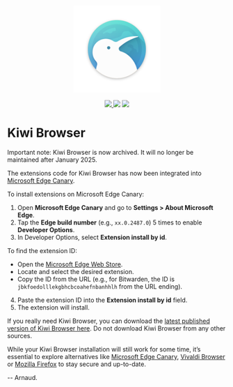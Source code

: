 <p align="center">
  <img src="https://raw.githubusercontent.com/Creative-Media-Group/crane-browser/refs/heads/main/kiwi_logo_circle.svg" alt="KiwiBrowser"
	title="KiwiBrowser" width="200" height="200"/>
 </p>
<p align="center">
  <a href="https://github.com/Creative-Media-Group/src.next/releases">
  <img src="https://img.shields.io/github/v/release/Creative-Media-Group/src.next?include_prereleases&label=latest%20release"/>
</a>
  <a href="https://github.com/Creative-Media-Group/src.next/release">
<img src="https://img.shields.io/github/downloads/Creative-Media-Group/src.next/total?label=GitHub%20Downloads&color=%6BDDD5"></a>
<a href="https://github.com/Creative-Media-Group/src.next/blob/kiwi/LICENSE">
  <img src="https://img.shields.io/github/license/Creative-Media-Group/src.next?color=%236BDDD5"/></a>

  </p>

# Kiwi Browser

Important note: Kiwi Browser is now archived. It will no longer be maintained after January 2025.

The extensions code for Kiwi Browser has now been integrated into [Microsoft Edge Canary](https://play.google.com/store/apps/details?id=com.microsoft.emmx.canary).

To install extensions on Microsoft Edge Canary:

1. Open **Microsoft Edge Canary** and go to **Settings > About Microsoft Edge**.  
2. Tap the **Edge build number** (e.g., `xx.0.2487.0`) 5 times to enable **Developer Options**.  
3. In Developer Options, select **Extension install by id**.  

To find the extension ID:  
- Open the [Microsoft Edge Web Store](https://microsoftedge.microsoft.com/addons/Microsoft-Edge-Extensions-Home).  
- Locate and select the desired extension.  
- Copy the ID from the URL (e.g., for Bitwarden, the ID is `jbkfoedolllekgbhcbcoahefnbanhhlh` from the URL ending).  

4. Paste the extension ID into the **Extension install by id** field.  
5. The extension will install.  

If you really need Kiwi Browser, you can download the [latest published version of Kiwi Browser here](https://github.com/Creative-Media-Group/src.next/releases/tag/12867802748). Do not download Kiwi Browser from any other sources.

While your Kiwi Browser installation will still work for some time, it’s essential to explore alternatives like [Microsoft Edge Canary](https://play.google.com/store/apps/details?id=com.microsoft.emmx.canary), [Vivaldi Browser](https://play.google.com/store/apps/details?id=com.vivaldi.browser) or [Mozilla Firefox](https://play.google.com/store/apps/details?id=org.mozilla.firefox) to stay secure and up-to-date.

-- Arnaud.
